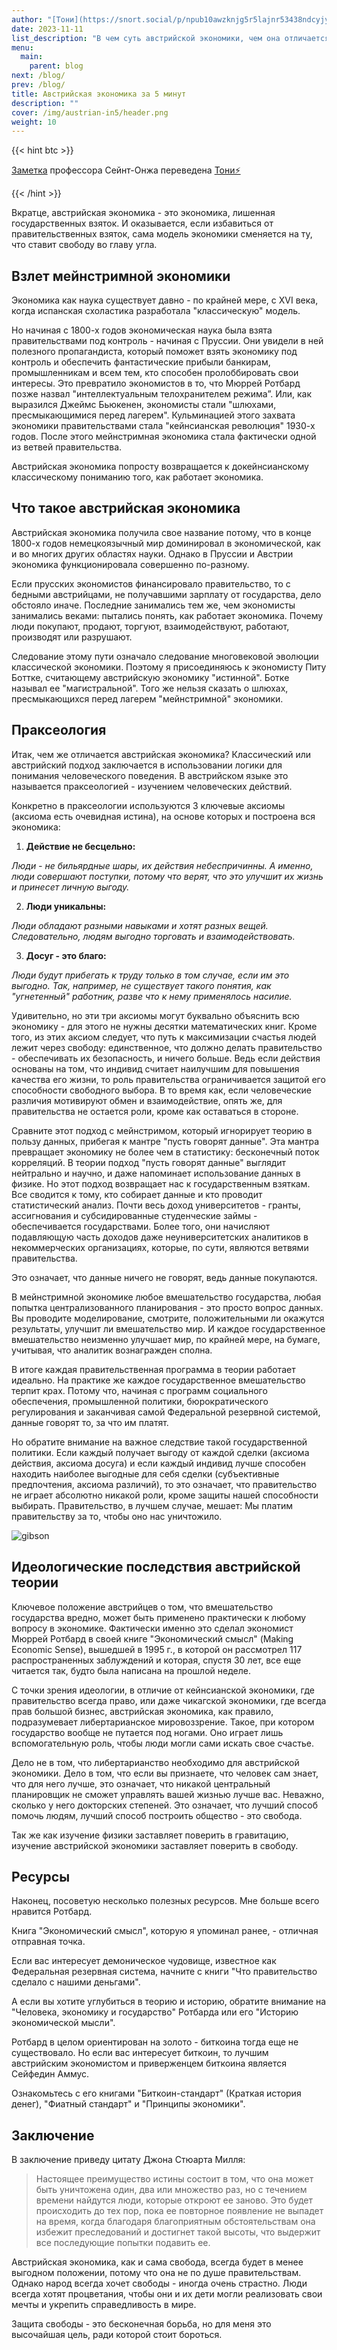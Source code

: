 ```yaml
---
author: "[Тони](https://snort.social/p/npub10awzknjg5r5lajnr53438ndcyjylgqsrnrtq5grs495v42qc6awsj45ys7)"
date: 2023-11-11
list_description: "В чем суть австрийской экономики, чем она отличается от мейнстримной экономики и почему это важно."
menu:
  main:
    parent: blog
next: /blog/
prev: /blog/
title: Австрийская экономика за 5 минут
description: ""
cover: /img/austrian-in5/header.png
weight: 10
---
```



{{< hint btc >}}

[Заметка](https://www.profstonge.com/p/the-economics-of-liberty) профессора Сейнт-Онжа переведена [Тони⚡️](https://snort.social/p/npub10awzknjg5r5lajnr53438ndcyjylgqsrnrtq5grs495v42qc6awsj45ys7)

{{< /hint >}}

Вкратце, австрийская экономика - это экономика, лишенная государственных взяток. И оказывается, если избавиться от правительственных взяток, сама модель экономики сменяется на ту, что ставит свободу во главу угла.

## Взлет мейнстримной экономики 

Экономика как наука существует давно - по крайней мере, с XVI века, когда испанская схоластика разработала "классическую" модель.

Но начиная с 1800-х годов экономическая наука была взята правительствами под контроль - начиная с Пруссии. Они увидели в ней полезного пропагандиста, который поможет взять экономику под контроль и обеспечить фантастические прибыли банкирам, промышленникам и всем тем, кто способен пролоббировать свои интересы. Это превратило экономистов в то, что Мюррей Ротбард позже назвал "интеллектуальным телохранителем режима”. Или, как выразился Джеймс Бьюкенен, экономисты стали "шлюхами, пресмыкающимися перед лагерем". Кульминацией этого захвата экономики правительствами стала "кейнсианская революция" 1930-х годов. После этого мейнстримная экономика стала фактически одной из ветвей правительства.

Австрийская экономика попросту возвращается к докейнсианскому классическому пониманию того, как работает экономика.

## Что такое австрийская экономика

Австрийская экономика получила свое название потому, что в конце 1800-х годов немецкоязычный мир доминировал в экономической, как и во многих других областях науки. Однако в Пруссии и Австрии экономика функционировала совершенно по-разному. 

Если прусских экономистов финансировало правительство, то с бедными австрийцами, не получавшими зарплату от государства, дело обстояло иначе. Последние занимались тем же, чем экономисты занимались веками: пытались понять, как работает экономика. Почему люди покупают, продают, торгуют, взаимодействуют, работают, производят или разрушают.

Следование этому пути означало следование многовековой эволюции классической экономики. Поэтому я присоединяюсь к экономисту Питу Боттке, считающему австрийскую экономику "истинной". Ботке называл ее "магистральной". Того же нельзя сказать о шлюхах, пресмыкающихся перед лагерем "мейнстримной" экономики.

## Праксеология

Итак, чем же отличается австрийская экономика? Классический или австрийский подход заключается в использовании логики для понимания человеческого поведения. В австрийском языке это называется праксеологией - изучением человеческих действий.

Конкретно в праксеологии используются 3 ключевые аксиомы (аксиома есть очевидная истина), на основе которых и построена вся экономика:

1. **Действие не бесцельно:**

*Люди - не бильярдные шары, их действия небеспричинны. А именно, люди совершают поступки, потому что верят, что это улучшит их жизнь и принесет личную выгоду.*

2. **Люди уникальны:**

*Люди обладают разными навыками и хотят разных вещей. Следовательно, людям выгодно торговать и взаимодействовать.*

3. **Досуг - это благо:**

*Люди будут прибегать к труду только в том случае, если им это выгодно. Так, например, не существует такого понятия, как "угнетенный" работник, разве что к нему применялось насилие.*

Удивительно, но эти три аксиомы могут буквально объяснить всю экономику - для этого не нужны десятки математических книг. Кроме того, из этих аксиом следует, что путь к максимизации счастья людей лежит через свободу: единственное, что должно делать правительство - обеспечивать их безопасность, и ничего больше. Ведь если действия основаны на том, что индивид считает наилучшим для повышения качества его жизни, то роль правительства ограничивается защитой его способности свободного выбора. В то время как, если человеческие различия мотивируют обмен и взаимодействие, опять же, для правительства не остается роли, кроме как оставаться в стороне.

  

Сравните этот подход с мейнстримом, который игнорирует теорию в пользу данных, прибегая к мантре "пусть говорят данные". Эта мантра превращает экономику не более чем в статистику: бесконечный поток корреляций. В теории подход "пусть говорят данные" выглядит нейтрально и научно, и даже напоминает использование данных в физике. Но этот подход возвращает нас к государственным взяткам. Все сводится к тому, кто собирает данные и кто проводит статистический анализ. Почти весь доход университетов - гранты, ассигнования и субсидированные студенческие займы - обеспечивается государствами. Более того, они начисляют подавляющую часть доходов даже неуниверситетских аналитиков в некоммерческих организациях, которые, по сути, являются ветвями правительства.

  

Это означает, что данные ничего не говорят, ведь данные покупаются.

  

В мейнстримной экономике любое вмешательство государства, любая попытка централизованного планирования - это просто вопрос данных. Вы проводите моделирование, смотрите, положительными ли окажутся результаты, улучшит ли вмешательство мир. И каждое государственное вмешательство неизменно улучшает мир, по крайней мере, на бумаге, учитывая, что аналитик вознагражден сполна.

  

В итоге каждая правительственная программа в теории работает идеально. На практике же каждое государственное вмешательство терпит крах. Потому что, начиная с программ социального обеспечения, промышленной политики, бюрократического регулирования и заканчивая самой Федеральной резервной системой, данные говорят то, за что им платят.

  

Но обратите внимание на важное следствие такой государственной политики. Если каждый получает выгоду от каждой сделки (аксиома действия, аксиома досуга) и если каждый индивид лучше способен находить наиболее выгодные для себя сделки (субъективные предпочтения, аксиома различий), то это означает, что правительство не играет абсолютно никакой роли, кроме защиты нашей способности выбирать. Правительство, в лучшем случае, мешает: Мы платим правительству за то, чтобы оно нас уничтожило.

![gibson](/img/austrian-in5/1.jpeg)

## Идеологические последствия австрийской теории

Ключевое положение австрийцев о том, что вмешательство государства вредно, может быть применено практически к любому вопросу в экономике. Фактически именно это сделал экономист Мюррей Ротбард в своей книге "Экономический смысл" (Making Economic Sense), вышедшей в 1995 г., в которой он рассмотрел 117 распространенных заблуждений и которая, спустя 30 лет, все еще читается так, будто была написана на прошлой неделе.

  

С точки зрения идеологии, в отличие от кейнсианской экономики, где правительство всегда право, или даже чикагской экономики, где всегда прав большой бизнес, австрийская экономика, как правило, подразумевает либертарианское мировоззрение. Такое, при котором государство вообще не путается под ногами. Оно играет лишь вспомогательную роль, чтобы люди могли сами искать свое счастье.

  

Дело не в том, что либертарианство необходимо для австрийской экономики. Дело в том, что если вы признаете, что человек сам знает, что для него лучше, это означает, что никакой центральный планировщик не сможет управлять вашей жизнью лучше вас. Неважно, сколько у него докторских степеней. Это означает, что лучший способ помочь людям, лучший способ построить общество - это свобода.

  

Так же как изучение физики заставляет поверить в гравитацию, изучение австрийской экономики заставляет поверить в свободу.

  
  

## Ресурсы

  

Наконец, посоветую несколько полезных ресурсов. Мне больше всего нравится Ротбард.

  

Книга "Экономический смысл", которую я упоминал ранее, - отличная отправная точка. 

  

Если вас интересует демоническое чудовище, известное как Федеральная резервная система, начните с книги "Что правительство сделало с нашими деньгами".

  

А если вы хотите углубиться в теорию и историю, обратите внимание на "Человека, экономику и государство" Ротбарда или его "Историю экономической мысли".

  

Ротбард в целом ориентирован на золото - биткоина тогда еще не существовало. Но если вас интересует биткоин, то лучшим австрийским экономистом и приверженцем биткоина является Сейфедин Аммус.

  

Ознакомьтесь с его книгами "Биткоин-стандарт" (Краткая история денег), "Фиатный стандарт" и "Принципы экономики".

  
  

## Заключение

  

В заключение приведу цитату Джона Стюарта Милля: 

  

> Настоящее преимущество истины состоит в том, что она может быть уничтожена один, два или множество раз, но с течением времени найдутся люди, которые откроют ее заново. Это будет происходить до тех пор, пока ее повторное появление не выпадет на время, когда благодаря благоприятным обстоятельствам она избежит преследований и достигнет такой высоты, что выдержит все последующие попытки подавить ее.

  

Австрийская экономика, как и сама свобода, всегда будет в менее выгодном положении, потому что она не по душе правительствам. Однако народ всегда хочет свободы - иногда очень страстно. Люди всегда хотят процветания, чтобы они и их дети могли реализовать свои мечты и укрепить справедливость в мире.

  

Защита свободы - это бесконечная борьба, но для меня это высочайшая цель, ради которой стоит бороться.
